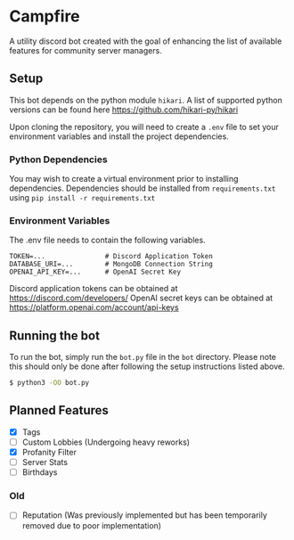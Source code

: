 # Campfire

A utility discord bot created with the goal of enhancing the list of available features for community server managers.

## Setup

This bot depends on the python module `hikari`. A list of supported python versions can be found here https://github.com/hikari-py/hikari

Upon cloning the repository, you will need to create a `.env` file to set your environment variables and install the project dependencies. 

### Python Dependencies

You may wish to create a virtual environment prior to installing dependencies. Dependencies should be installed from `requirements.txt` using `pip install -r requirements.txt`

### Environment Variables

The .env file needs to contain the following variables.

```
TOKEN=...               # Discord Application Token
DATABASE_URI=...        # MongoDB Connection String
OPENAI_API_KEY=...      # OpenAI Secret Key
```

Discord application tokens can be obtained at https://discord.com/developers/
OpenAI secret keys can be obtained at https://platform.openai.com/account/api-keys

## Running the bot

To run the bot, simply run the `bot.py` file in the `bot` directory. Please note this should only be done after following the setup instructions listed above.

```bash
$ python3 -OO bot.py
```

## Planned Features

- [x] Tags
- [ ] Custom Lobbies (Undergoing heavy reworks)
- [x] Profanity Filter
- [ ] Server Stats
- [ ] Birthdays

### Old

- [ ] Reputation    (Was previously implemented but has been temporarily removed due to poor implementation)
